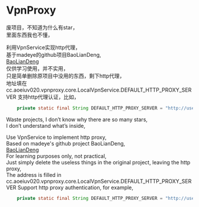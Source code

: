 # VpnProxy

废项目，不知道为什么有star，  
里面东西我也不懂，

利用VpnService实现http代理，  
基于madeye的github项目BaoLianDeng,  
[BaoLianDeng](https://github.com/madeye/BaoLianDeng)  
仅供学习使用，并不实用，  
只是简单删除原项目中没用的东西，剩下http代理，  
地址填在 cc.aoeiuv020.vpnproxy.core.LocalVpnService.DEFAULT_HTTP_PROXY_SERVER
支持http代理认证，比如，
```java
    private static final String DEFAULT_HTTP_PROXY_SERVER = "http://user1:pass1@192.168.2.10:2082";
```

  
Waste projects, I don’t know why there are so many stars,  
I don’t understand what’s inside,

Use VpnService to implement http proxy,  
Based on madeye's github project BaoLianDeng,  
[BaoLianDeng](https://github.com/madeye/BaoLianDeng)  
For learning purposes only, not practical,  
Just simply delete the useless things in the original project, leaving the http proxy,  
The address is filled in cc.aoeiuv020.vpnproxy.core.LocalVpnService.DEFAULT_HTTP_PROXY_SERVER
Support http proxy authentication, for example,
```java
    private static final String DEFAULT_HTTP_PROXY_SERVER = "http://user1:pass1@192.168.2.10:2082";
```
